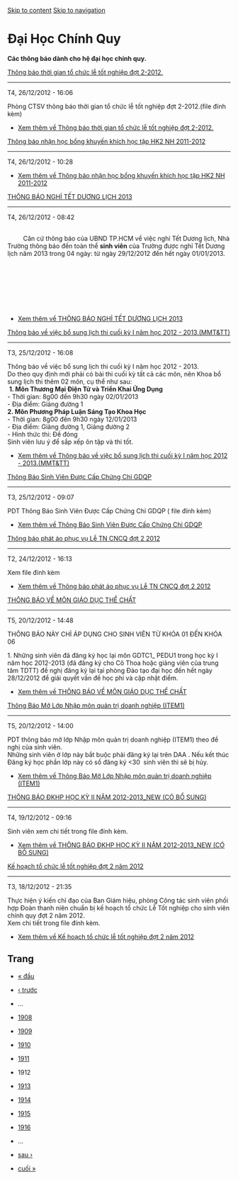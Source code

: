 [Skip to content](https://daa.uit.edu.vn/thongbaochinhquy?page=1911#main)
 [Skip to navigation](https://daa.uit.edu.vn/thongbaochinhquy?page=1911#main-nav)

Đại Học Chính Quy
=================

**Các thông báo dành cho hệ đại học chính quy.**

[Thông báo thời gian tổ chức lễ tốt nghiệp đợt 2-2012.](https://daa.uit.edu.vn/thongbao/thong-bao-thoi-gian-chuc-le-tot-nghiep-dot-2-2012)

-------------------------------------------------------------------------------------------------------------------------------------------

T4, 26/12/2012 - 16:06

Phòng CTSV thông báo thời gian tổ chức lễ tốt nghiệp đợt 2-2012.(file đính kèm)

*   [Xem thêm về Thông báo thời gian tổ chức lễ tốt nghiệp đợt 2-2012.](https://daa.uit.edu.vn/thongbao/thong-bao-thoi-gian-chuc-le-tot-nghiep-dot-2-2012 "Thông báo thời gian tổ chức lễ tốt nghiệp đợt 2-2012. ")
    

[Thông báo nhận học bổng khuyến khích học tập HK2 NH 2011-2012](https://daa.uit.edu.vn/thongbao/thong-bao-nhan-hoc-bong-khuyen-khich-hoc-tap-hk2-nh-2011-2012)

---------------------------------------------------------------------------------------------------------------------------------------------------------------

T4, 26/12/2012 - 10:28

*   [Xem thêm về Thông báo nhận học bổng khuyến khích học tập HK2 NH 2011-2012](https://daa.uit.edu.vn/thongbao/thong-bao-nhan-hoc-bong-khuyen-khich-hoc-tap-hk2-nh-2011-2012 "Thông báo nhận học bổng khuyến khích học tập HK2 NH 2011-2012")
    

[THÔNG BÁO NGHỈ TẾT DƯƠNG LỊCH 2013](https://daa.uit.edu.vn/thongbao/thong-bao-nghi-tet-duong-lich-2013)

---------------------------------------------------------------------------------------------------------

T4, 26/12/2012 - 08:42

   
         Căn cứ thông báo của UBND TP.HCM về việc nghỉ Tết Dương lịch, Nhà Trường thông báo đến toàn thể **sinh viên** của Trường được nghỉ Tết Dương lịch năm 2013 trong 04 ngày: từ ngày 29/12/2012 đến hết ngày 01/01/2013.

   
   
   
   
   
 

*   [Xem thêm về THÔNG BÁO NGHỈ TẾT DƯƠNG LỊCH 2013](https://daa.uit.edu.vn/thongbao/thong-bao-nghi-tet-duong-lich-2013 "THÔNG BÁO NGHỈ TẾT DƯƠNG LỊCH 2013")
    

[Thông báo về việc bổ sung lịch thi cuối kỳ I năm học 2012 - 2013.(MMT&TT)](https://daa.uit.edu.vn/thongbao/thong-bao-ve-viec-bo-sung-lich-thi-cuoi-ky-i-nam-hoc-2012-2013mmttt)

---------------------------------------------------------------------------------------------------------------------------------------------------------------------------------

T3, 25/12/2012 - 16:08

Thông báo về việc bổ sung lịch thi cuối kỳ I năm học 2012 - 2013.  
Do theo quy định mới phải có bài thi cuối kỳ tất cả các môn, nên Khoa bổ sung lịch thi thêm 02 môn, cụ thể như sau:  
 **1\. Môn Thương Mại Điện Tử và Triển Khai Ứng Dụng**  
\- Thời gian: 8g00 đến 9h30 ngày 02/01/2013  
\- Địa điểm: Giảng đường 1  
**2\. Môn Phương Pháp Luận Sáng Tạo Khoa Học**  
\- Thời gian: 8g00 đến 9h30 ngày 12/01/2013  
\- Địa điểm: Giảng đường 1, Giảng đường 2  
\- Hình thức thi: Đề đóng  
Sinh viên lưu ý để sắp xếp ôn tập và thi tốt.  

*   [Xem thêm về Thông báo về việc bổ sung lịch thi cuối kỳ I năm học 2012 - 2013.(MMT&TT)](https://daa.uit.edu.vn/thongbao/thong-bao-ve-viec-bo-sung-lich-thi-cuoi-ky-i-nam-hoc-2012-2013mmttt "Thông báo về việc bổ sung lịch thi cuối kỳ I năm học 2012 - 2013.(MMT&TT)")
    

[Thông Báo Sinh Viên Được Cấp Chứng Chỉ GDQP](https://daa.uit.edu.vn/thongbao/thong-bao-sinh-vien-duoc-cap-chung-chi-gdqp)

---------------------------------------------------------------------------------------------------------------------------

T3, 25/12/2012 - 09:07

PDT Thông Báo Sinh Viên Được Cấp Chứng Chỉ GDQP ( file đính kèm)

*   [Xem thêm về Thông Báo Sinh Viên Được Cấp Chứng Chỉ GDQP](https://daa.uit.edu.vn/thongbao/thong-bao-sinh-vien-duoc-cap-chung-chi-gdqp "Thông Báo Sinh Viên Được Cấp Chứng Chỉ GDQP")
    

[Thông báo phát áo phục vụ Lễ TN CNCQ đợt 2 2012](https://daa.uit.edu.vn/thongbao/thong-bao-phat-ao-phuc-vu-le-tn-cncq-dot-2-2012)

-----------------------------------------------------------------------------------------------------------------------------------

T2, 24/12/2012 - 16:13

Xem file đính kèm

*   [Xem thêm về Thông báo phát áo phục vụ Lễ TN CNCQ đợt 2 2012](https://daa.uit.edu.vn/thongbao/thong-bao-phat-ao-phuc-vu-le-tn-cncq-dot-2-2012 "Thông báo phát áo phục vụ Lễ TN CNCQ đợt 2 2012")
    

[THÔNG BÁO VỀ MÔN GIÁO DỤC THỂ CHẤT](https://daa.uit.edu.vn/thongbao/thong-bao-ve-mon-giao-duc-chat)

-----------------------------------------------------------------------------------------------------

T5, 20/12/2012 - 14:48

THÔNG BÁO NÀY CHỈ ÁP DỤNG CHO SINH VIÊN TỪ KHÓA 01 ĐẾN KHÓA 06

1\. Những sinh viên đã đăng ký học lại môn GDTC1\_ PEDU1 trong học kỳ I năm học 2012-2013 (đã đăng ký cho Cô Thoa hoặc giảng viên của trung tâm TDTT) đề nghị đăng ký lại tại phòng Đào tạo đại học đến hết ngày 28/12/2012 để giải quyết vấn đề học phí và cập nhật điểm.

*   [Xem thêm về THÔNG BÁO VỀ MÔN GIÁO DỤC THỂ CHẤT](https://daa.uit.edu.vn/thongbao/thong-bao-ve-mon-giao-duc-chat "THÔNG BÁO VỀ MÔN GIÁO DỤC THỂ CHẤT")
    

[Thông Báo Mở Lớp Nhập môn quản trị doanh nghiệp (ITEM1)](https://daa.uit.edu.vn/thongbao/thong-bao-mo-lop-nhap-mon-quan-tri-doanh-nghiep-item1)

-------------------------------------------------------------------------------------------------------------------------------------------------

T5, 20/12/2012 - 14:00

PDT thông báo mở lớp Nhập môn quản trị doanh nghiệp (ITEM1) theo đề nghị của sinh viên.  
Những sinh viên ở lớp này bắt buộc phải đăng ký lại trên DAA . Nếu kết thúc Đăng ký học phần lớp này có số đăng ký <30  sinh viên thì sẽ bị hủy.

*   [Xem thêm về Thông Báo Mở Lớp Nhập môn quản trị doanh nghiệp (ITEM1)](https://daa.uit.edu.vn/thongbao/thong-bao-mo-lop-nhap-mon-quan-tri-doanh-nghiep-item1 "Thông Báo Mở Lớp Nhập môn quản trị doanh nghiệp (ITEM1)")
    

[THÔNG BÁO ĐKHP HỌC KỲ II NĂM 2012-2013\_NEW (CÓ BỔ SUNG)](https://daa.uit.edu.vn/thongbao/thong-bao-dkhp-hoc-ky-ii-nam-2012-2013new-co-bo-sung)

-------------------------------------------------------------------------------------------------------------------------------------------------

T4, 19/12/2012 - 09:16

Sinh viên xem chi tiết trong file đính kèm.

*   [Xem thêm về THÔNG BÁO ĐKHP HỌC KỲ II NĂM 2012-2013\_NEW (CÓ BỔ SUNG)](https://daa.uit.edu.vn/thongbao/thong-bao-dkhp-hoc-ky-ii-nam-2012-2013new-co-bo-sung "THÔNG BÁO ĐKHP HỌC KỲ II NĂM 2012-2013_NEW (CÓ BỔ SUNG)")
    

[Kế hoạch tổ chức lễ tốt nghiệp đợt 2 năm 2012](https://daa.uit.edu.vn/thongbao/ke-hoach-chuc-le-tot-nghiep-dot-2-nam-2012)

----------------------------------------------------------------------------------------------------------------------------

T3, 18/12/2012 - 21:35

Thực hiện ý kiến chỉ đạo của Ban Giám hiệu, phòng Công tác sinh viên phối hợp Đoàn thanh niên chuẩn bị kế hoạch tổ chức Lễ Tốt nghiệp cho sinh viên chính quy đợt 2 năm 2012.  
Xem chi tiết trong file đính kèm.

*   [Xem thêm về Kế hoạch tổ chức lễ tốt nghiệp đợt 2 năm 2012](https://daa.uit.edu.vn/thongbao/ke-hoach-chuc-le-tot-nghiep-dot-2-nam-2012 "Kế hoạch tổ chức lễ tốt nghiệp đợt 2 năm 2012")
    

Trang
-----

*   [« đầu](https://daa.uit.edu.vn/thongbaochinhquy "Đến trang đầu tiên")
    
*   [‹ trước](https://daa.uit.edu.vn/thongbaochinhquy?page=1910 "Đến trang kế trước")
    
*   …
*   [1908](https://daa.uit.edu.vn/thongbaochinhquy?page=1907 "Đến trang 1908")
    
*   [1909](https://daa.uit.edu.vn/thongbaochinhquy?page=1908 "Đến trang 1909")
    
*   [1910](https://daa.uit.edu.vn/thongbaochinhquy?page=1909 "Đến trang 1910")
    
*   [1911](https://daa.uit.edu.vn/thongbaochinhquy?page=1910 "Đến trang 1911")
    
*   1912
*   [1913](https://daa.uit.edu.vn/thongbaochinhquy?page=1912 "Đến trang 1913")
    
*   [1914](https://daa.uit.edu.vn/thongbaochinhquy?page=1913 "Đến trang 1914")
    
*   [1915](https://daa.uit.edu.vn/thongbaochinhquy?page=1914 "Đến trang 1915")
    
*   [1916](https://daa.uit.edu.vn/thongbaochinhquy?page=1915 "Đến trang 1916")
    
*   …
*   [sau ›](https://daa.uit.edu.vn/thongbaochinhquy?page=1912 "Đến trang kế sau")
    
*   [cuối »](https://daa.uit.edu.vn/thongbaochinhquy?page=1923 "Đến trang cuối cùng")